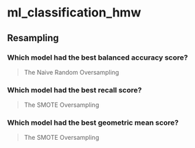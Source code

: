 # ml_classification_hmw

## Resampling

### Which model had the best balanced accuracy score?
> The Naive Random Oversampling
### Which model had the best recall score?
> The SMOTE Oversampling
### Which model had the best geometric mean score?
> The SMOTE Oversampling
